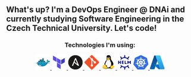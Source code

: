 <h2> What's up? I'm a DevOps Engineer @ DNAi and currently studying Software Engineering in the Czech Technical University. Let's code!</h2>

<!-- [![Top Langs](https://github-readme-stats.vercel.app/api/top-langs/?username=dmr4eg&layout=donut&theme=radical&hide_border=true&bg_color=)](https://github.com/dmr4eg/github-readme-stats) -->

<h3 align="center">Technologies I'm using:</h3>
<p align="center">
  <a href="https://www.docker.com" target="_blank" rel="noreferrer">
    <img src="https://raw.githubusercontent.com/devicons/devicon/master/icons/docker/docker-original.svg" alt="docker" width="40" height="40"/>
  </a>
  <a href="https://www.terraform.io" target="_blank" rel="noreferrer">
    <img src="https://raw.githubusercontent.com/devicons/devicon/master/icons/terraform/terraform-original.svg" alt="terraform" width="40" height="40"/>
  </a>
  <a href="https://www.ansible.com" target="_blank" rel="noreferrer">
    <img src="https://raw.githubusercontent.com/devicons/devicon/master/icons/ansible/ansible-original.svg" alt="ansible" width="40" height="40"/>
  </a>
  <a href="https://git-scm.com" target="_blank" rel="noreferrer">
    <img src="https://raw.githubusercontent.com/devicons/devicon/master/icons/git/git-original.svg" alt="git" width="40" height="40"/>
  </a>
  <a href="https://www.linux.org" target="_blank" rel="noreferrer">
    <img src="https://raw.githubusercontent.com/devicons/devicon/master/icons/linux/linux-original.svg" alt="linux" width="40" height="40"/>
  </a>
  <a href="https://helm.sh" target="_blank" rel="noreferrer">
    <img src="https://raw.githubusercontent.com/devicons/devicon/master/icons/helm/helm-original.svg" alt="helm charts" width="40" height="40"/>
  </a>
  <a href="https://kubernetes.io" target="_blank" rel="noreferrer">
    <img src="https://raw.githubusercontent.com/devicons/devicon/master/icons/kubernetes/kubernetes-plain.svg" alt="k8s" width="40" height="40"/>
  </a>
  <a href="https://dev.azure.com" target="_blank" rel="noreferrer">
    <img src="https://raw.githubusercontent.com/devicons/devicon/master/icons/azure/azure-original.svg" alt="azure devops" width="40" height="40"/>
  </a>
</p>

